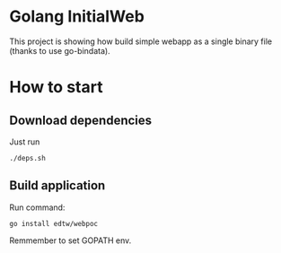# Golang InitialWeb

This project is showing how build
simple webapp as a single binary
file (thanks to use go-bindata).

# How to start

## Download dependencies

Just run

```./deps.sh```

## Build application

Run command:

```go install edtw/webpoc```

Remmember to set GOPATH env.
